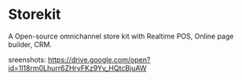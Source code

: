 # Storekit
A Open-source omnichannel store kit with Realtime POS, Online page builder, CRM.

sreenshots: https://drive.google.com/open?id=1l18rm0Lhurr6ZHryFKz9Yv_HQtcBjuAW
